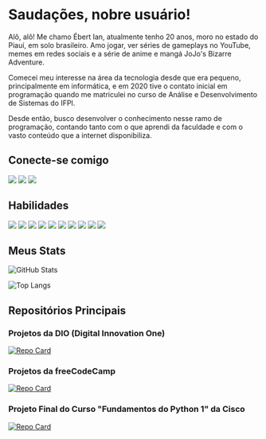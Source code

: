 # Saudações, nobre usuário!

Alô, alô! Me chamo Ébert Ian, atualmente tenho 20 anos, moro no estado do Piauí, em solo brasileiro. Amo jogar, ver séries de gameplays no YouTube, memes em redes sociais e a série de anime e mangá JoJo's Bizarre Adventure.

Comecei meu interesse na área da tecnologia desde que era pequeno, principalmente em informática, e em 2020 tive o contato inicial em programação quando me matriculei no curso de Análise e Desenvolvimento de Sistemas do IFPI. 

Desde então, busco desenvolver o conhecimento nesse ramo de programação, contando tanto com o que aprendi da faculdade e com o vasto conteúdo que a internet disponibiliza.



## Conecte-se comigo
[![](https://img.shields.io/badge/LinkedIn-0077B5?style=for-the-badge&logo=linkedin&logoColor=white)](https://www.linkedin.com/in/ebert-sl/)
[![](https://img.shields.io/badge/Meu%20Perfil%20na%20DIO-475ebe?style=for-the-badge)](https://www.dio.me/users/ebertis2002)
[![](https://img.shields.io/badge/Meu%20Perfil%20no%20FCC-1b1b32?style=for-the-badge)](https://www.freecodecamp.org/the_lsie)

## Habilidades
![](https://img.shields.io/badge/HTML-f16529?style=for-the-badge&logo=html5&logoColor=white)
![](https://img.shields.io/badge/CSS-35a9db?&style=for-the-badge&logo=css3&logoColor=white)
![](https://img.shields.io/badge/JavaScript-F7DF1E?style=for-the-badge&logo=javascript&logoColor=black)
![](https://img.shields.io/badge/Node.js-43853D?style=for-the-badge&logo=node.js&logoColor=white)
![](https://img.shields.io/badge/TypeScript-007ACC?style=for-the-badge&logo=typescript&logoColor=white)
![](https://img.shields.io/badge/Python-14354C?style=for-the-badge&logo=python&logoColor=white)
![](https://img.shields.io/badge/C-00599C?style=for-the-badge&logo=c&logoColor=white)
![](https://img.shields.io/badge/C%2B%2B-00599C?style=for-the-badge&logo=c%2B%2B&logoColor=white)
![](https://img.shields.io/badge/Java-ED8B00?style=for-the-badge&logo=openjdk&logoColor=white)
![](https://img.shields.io/badge/PostgreSQL-316192?style=for-the-badge&logo=postgresql&logoColor=white)

## Meus Stats

![GitHub Stats](https://github-readme-stats.vercel.app/api?username=ebert-sl&theme=transparent&bg_color=000&border_color=4727CD&show_icons=true&icon_color=a387e6&title_color=d1b7f2&text_color=FFF)

![Top Langs](https://github-readme-stats-git-masterrstaa-rickstaa.vercel.app/api/top-langs/?username=ebert-sl&layout=compact&bg_color=000&border_color=4727CD&title_color=d1b7f2&text_color=FFF)


## Repositórios Principais

### Projetos da DIO (Digital Innovation One)

[![Repo Card](https://github-readme-stats.vercel.app/api/pin/?username=ebert-sl&repo=dio_projects&bg_color=000&border_color=4727CD&show_icons=true&icon_color=a387e6&title_color=d1b7f2&text_color=FFF)](https://github.com/ebert-sl/dio_projects)

### Projetos da freeCodeCamp

[![Repo Card](https://github-readme-stats.vercel.app/api/pin/?username=ebert-sl&repo=freecodecamp_projects&bg_color=000&border_color=4727CD&show_icons=true&icon_color=a387e6&title_color=d1b7f2&text_color=FFF)](https://github.com/ebert-sl/freecodecamp_projects)

### Projeto Final do Curso "Fundamentos do Python 1" da Cisco

[![Repo Card](https://github-readme-stats.vercel.app/api/pin/?username=ebert-sl&repo=maratonapython_ifpi&bg_color=000&border_color=4727CD&show_icons=true&icon_color=a387e6&title_color=d1b7f2&text_color=FFF)](https://github.com/ebert-sl/maratonapython_ifpi)
